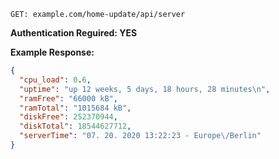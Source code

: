 `GET: example.com/home-update/api/server`

**Authentication Reguired: YES**

**Example Response:**
```json
{
  "cpu_load": 0.6,
  "uptime": "up 12 weeks, 5 days, 18 hours, 28 minutes\n",
  "ramFree": "66000 kB",
  "ramTotal": "1015684 kB",
  "diskFree": 252370944,
  "diskTotal": 18544627712,
  "serverTime": "07. 20. 2020 13:22:23 - Europe\/Berlin"
}
```
